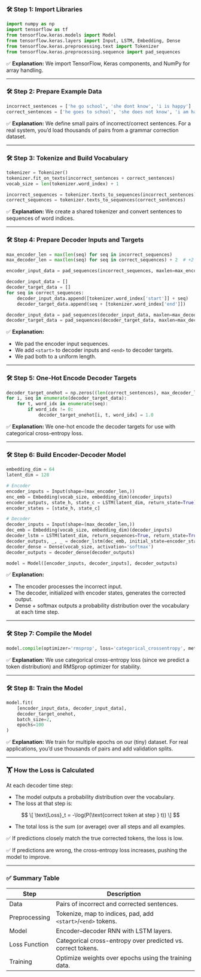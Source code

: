 ### 🛠 **Step 1: Import Libraries**

```python
import numpy as np
import tensorflow as tf
from tensorflow.keras.models import Model
from tensorflow.keras.layers import Input, LSTM, Embedding, Dense
from tensorflow.keras.preprocessing.text import Tokenizer
from tensorflow.keras.preprocessing.sequence import pad_sequences
```
✅ **Explanation:** We import TensorFlow, Keras components, and NumPy for array handling.

---

### 🛠 **Step 2: Prepare Example Data**

```python
incorrect_sentences = ['he go school', 'she dont know', 'i is happy']
correct_sentences = ['he goes to school', 'she does not know', 'i am happy']
```
✅ **Explanation:** We define small pairs of incorrect/correct sentences. For a real system, you’d load thousands of pairs from a grammar correction dataset.

---

### 🛠 **Step 3: Tokenize and Build Vocabulary**

```python
tokenizer = Tokenizer()
tokenizer.fit_on_texts(incorrect_sentences + correct_sentences)
vocab_size = len(tokenizer.word_index) + 1

incorrect_sequences = tokenizer.texts_to_sequences(incorrect_sentences)
correct_sequences = tokenizer.texts_to_sequences(correct_sentences)
```
✅ **Explanation:** We create a shared tokenizer and convert sentences to sequences of word indices.

---

### 🛠 **Step 4: Prepare Decoder Inputs and Targets**

```python
max_encoder_len = max(len(seq) for seq in incorrect_sequences)
max_decoder_len = max(len(seq) for seq in correct_sequences) + 2  # +2 for <start> and <end>

encoder_input_data = pad_sequences(incorrect_sequences, maxlen=max_encoder_len, padding='post')

decoder_input_data = []
decoder_target_data = []
for seq in correct_sequences:
    decoder_input_data.append([tokenizer.word_index['start']] + seq)
    decoder_target_data.append(seq + [tokenizer.word_index['end']])

decoder_input_data = pad_sequences(decoder_input_data, maxlen=max_decoder_len, padding='post')
decoder_target_data = pad_sequences(decoder_target_data, maxlen=max_decoder_len, padding='post')
```
✅ **Explanation:**
- We pad the encoder input sequences.
- We add `<start>` to decoder inputs and `<end>` to decoder targets.
- We pad both to a uniform length.

---

### 🛠 **Step 5: One-Hot Encode Decoder Targets**

```python
decoder_target_onehot = np.zeros((len(correct_sentences), max_decoder_len, vocab_size), dtype='float32')
for i, seq in enumerate(decoder_target_data):
    for t, word_idx in enumerate(seq):
        if word_idx != 0:
            decoder_target_onehot[i, t, word_idx] = 1.0
```
✅ **Explanation:** We one-hot encode the decoder targets for use with categorical cross-entropy loss.

---

### 🛠 **Step 6: Build Encoder-Decoder Model**

```python
embedding_dim = 64
latent_dim = 128

# Encoder
encoder_inputs = Input(shape=(max_encoder_len,))
enc_emb = Embedding(vocab_size, embedding_dim)(encoder_inputs)
encoder_outputs, state_h, state_c = LSTM(latent_dim, return_state=True)(enc_emb)
encoder_states = [state_h, state_c]

# Decoder
decoder_inputs = Input(shape=(max_decoder_len,))
dec_emb = Embedding(vocab_size, embedding_dim)(decoder_inputs)
decoder_lstm = LSTM(latent_dim, return_sequences=True, return_state=True)
decoder_outputs, _, _ = decoder_lstm(dec_emb, initial_state=encoder_states)
decoder_dense = Dense(vocab_size, activation='softmax')
decoder_outputs = decoder_dense(decoder_outputs)

model = Model([encoder_inputs, decoder_inputs], decoder_outputs)
```
✅ **Explanation:**
- The encoder processes the incorrect input.
- The decoder, initialized with encoder states, generates the corrected output.
- Dense + softmax outputs a probability distribution over the vocabulary at each time step.

---

### 🛠 **Step 7: Compile the Model**

```python
model.compile(optimizer='rmsprop', loss='categorical_crossentropy', metrics=['accuracy'])
```
✅ **Explanation:** We use categorical cross-entropy loss (since we predict a token distribution) and RMSprop optimizer for stability.

---

### 🛠 **Step 8: Train the Model**

```python
model.fit(
    [encoder_input_data, decoder_input_data],
    decoder_target_onehot,
    batch_size=2,
    epochs=100
)
```
✅ **Explanation:** We train for multiple epochs on our (tiny) dataset. For real applications, you’d use thousands of pairs and add validation splits.

---

### 🏋 **How the Loss is Calculated**

At each decoder time step:
- The model outputs a probability distribution over the vocabulary.
- The loss at that step is:

$$
\[
\text{Loss}_t = -\log(P(\text{correct token at step } t))
\]
$$

- The total loss is the sum (or average) over all steps and all examples.

✅ If predictions closely match the true corrected tokens, the loss is low.

✅ If predictions are wrong, the cross-entropy loss increases, pushing the model to improve.

---

### ✅ Summary Table

| Step                | Description                                                        |
|---------------------|------------------------------------------------------------------|
| Data               | Pairs of incorrect and corrected sentences.                       |
| Preprocessing      | Tokenize, map to indices, pad, add `<start>`/`<end>` tokens.      |
| Model             | Encoder–decoder RNN with LSTM layers.                            |
| Loss Function     | Categorical cross-entropy over predicted vs. correct tokens.      |
| Training         | Optimize weights over epochs using the training data.             |
